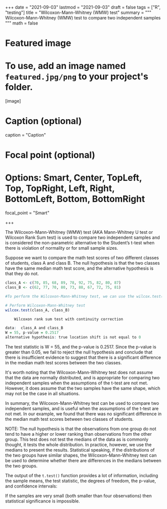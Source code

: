 +++
date = "2021-09-03"
lastmod = "2021-09-03"
draft = false
tags = ["R", "testing"]
title = "Wilcoxon-Mann-Whitney (WMW) test"
summary = """
Wilcoxon-Mann-Whitney (WMW) test to compare two independent samples 
"""
math = false

# Featured image
# To use, add an image named `featured.jpg/png` to your project's folder. 
[image]
  # Caption (optional)
  caption = "Caption"
  
  # Focal point (optional)
  # Options: Smart, Center, TopLeft, Top, TopRight, Left, Right, BottomLeft, Bottom, BottomRight
  focal_point = "Smart"

+++

The Wilcoxon-Mann-Whitney (WMW) test (AKA Mann-Whitney U test or Wilcoxon Rank Sum test) is used to compare two independent samples and is considered the non-parametric alternative to the Student’s t-test when there is violation of normality or for small sample sizes. 

Suppose we want to compare the math test scores of two different classes of students, class A and class B. 
The null hypothesis is that the two classes have the same median math test score, and the alternative hypothesis is that they do not. 

```r
class_A <- c(70, 85, 68, 89, 78, 92, 75, 82, 80, 87)
class_B <- c(62, 77, 70, 80, 73, 88, 67, 72, 75, 81)

#To perform the Wilcoxon-Mann-Whitney test, we can use the wilcox.test() function in R:

# Perform Wilcoxon-Mann-Whitney test
wilcox.test(class_A, class_B)
```


```r
	Wilcoxon rank sum test with continuity correction

data:  class_A and class_B
W = 55, p-value = 0.2517
alternative hypothesis: true location shift is not equal to 0
```

The test statistic is W = 55, and the p-value is 0.2517. Since the p-value is greater than 0.05, we fail to reject the null hypothesis and conclude that there is insufficient evidence to suggest that there is a significant difference in the median math test scores between the two classes.

It's worth noting that the Wilcoxon-Mann-Whitney test does not assume that the data are normally distributed, and is appropriate for comparing two independent samples when the assumptions of the t-test are not met. However, it does assume that the two samples have the same shape, which may not be the case in all situations.

In summary, the Wilcoxon-Mann-Whitney test can be used to compare two independent samples, and is useful when the assumptions of the t-test are not met. In our example, we found that there was no significant difference in the median math test scores between two classes of students.

NOTE: The null hypothesis is that the observations from one group do not tend to have a higher or lower ranking than observations from the other group. This test does not test the medians of the data as is commonly thought, it tests the whole distribution. In practice, however, we use the medians to present the results. Statistical speaking, if the distributions of the two groups have similar shapes, the Wilcoxon-Mann-Whitney test can be used to determine whether there are differences in the medians between the two groups.


The output of the `t.test()` function provides a lot of information, including the sample means, the test statistic, the degrees of freedom, the p-value, and confidence intervals:

 If the samples are very small (both smaller than four observations) then statistical significance is impossible.
